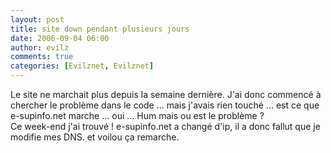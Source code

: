 ```yaml
---
layout: post
title: site down pendant plusieurs jours
date: 2006-09-04 06:00
author: evilz
comments: true
categories: [Evilznet, Evilznet]
---
```

Le site ne marchait plus depuis la semaine dernière. J'ai donc commencé à chercher le problème dans le code ... mais j'avais rien touché ... est ce que e-supinfo.net marche ... oui ... Hum mais ou est le problème ? <br />
	  Ce week-end j'ai trouvé ! e-supinfo.net a changé d'ip, il a donc fallut que je modifie mes DNS. et voilou ça remarche.
